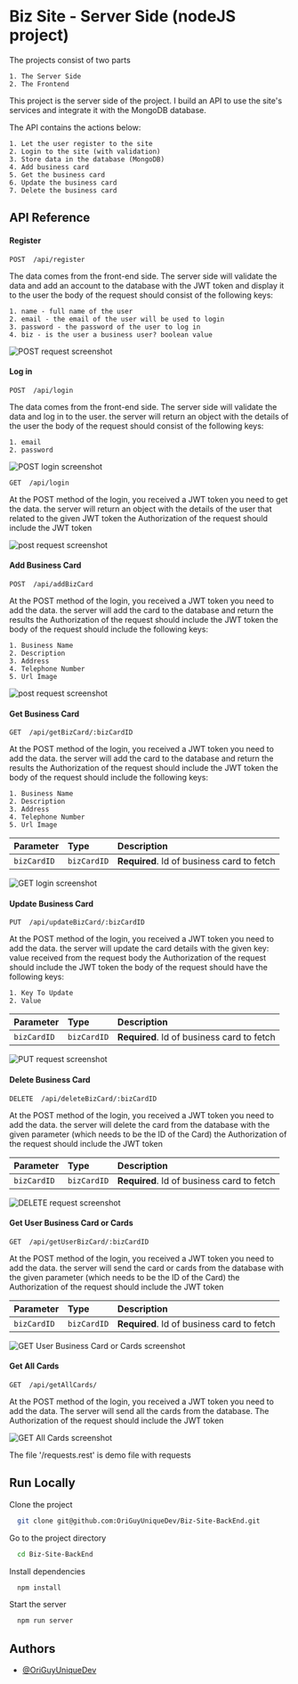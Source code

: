 # Biz Site - Server Side (nodeJS project)

The projects consist of two parts

    1. The Server Side
    2. The Frontend

This project is the server side of the project. I build an API to use the site's services and integrate it with the MongoDB database.

The API contains the actions below:

    1. Let the user register to the site
    2. Login to the site (with validation)
    3. Store data in the database (MongoDB)
    4. Add business card
    5. Get the business card
    6. Update the business card
    7. Delete the business card

## API Reference

#### Register

```http
POST  /api/register
```

The data comes from the front-end side.
The server side will validate the data and add an account to the database with the JWT token and display it to the user
the body of the request should consist of the following keys:

    1. name - full name of the user
    2. email - the email of the user will be used to login
    3. password - the password of the user to log in
    4. biz - is the user a business user? boolean value

![POST request screenshot](https://github.com/OriGuyUniqueDev/Biz-Site-BackEnd/blob/main/public/images/postRegister.png?raw=true)
#### Log in

```http
POST  /api/login
```

The data comes from the front-end side.
The server side will validate the data and log in to the user.
the server will return an object with the details of the user
the body of the request should consist of the following keys:

    1. email
    2. password


![POST login screenshot](https://github.com/OriGuyUniqueDev/Biz-Site-BackEnd/blob/main/public/images/postLignin.png?raw=true)

```http
GET  /api/login
```

At the POST method of the login, you received a JWT token you need to get the data.
the server will return an object with the details of the user that related to the given JWT token
the Authorization of the request should include the JWT token

![post request screenshot](https://github.com/OriGuyUniqueDev/Biz-Site-BackEnd/blob/main/public/images/getLogin.png?raw=true)

#### Add Business Card

```http
POST  /api/addBizCard
```

At the POST method of the login, you received a JWT token you need to add the data.
the server will add the card to the database and return the results
the Authorization of the request should include the JWT token
the body of the request should include the following keys:

    1. Business Name
    2. Description
    3. Address
    4. Telephone Number
    5. Url Image

![post request screenshot](https://github.com/OriGuyUniqueDev/Biz-Site-BackEnd/blob/main/public/images/postAddBizCard.png?raw=true)

#### Get Business Card

```http
GET  /api/getBizCard/:bizCardID
```

At the POST method of the login, you received a JWT token you need to add the data.
the server will add the card to the database and return the results
the Authorization of the request should include the JWT token
the body of the request should include the following keys:

    1. Business Name
    2. Description
    3. Address
    4. Telephone Number
    5. Url Image

| Parameter   | Type        | Description                                |
| :---------- | :---------- | :----------------------------------------- |
| `bizCardID` | `bizCardID` | **Required**. Id of business card to fetch |

![GET login screenshot](https://github.com/OriGuyUniqueDev/Biz-Site-BackEnd/blob/main/public/images/getBizCard.png?raw=true)

#### Update Business Card

```http
PUT  /api/updateBizCard/:bizCardID
```

At the POST method of the login, you received a JWT token you need to add the data.
the server will update the card details with the given key: value received from the request body
the Authorization of the request should include the JWT token
the body of the request should have the following keys:

    1. Key To Update
    2. Value

| Parameter   | Type        | Description                                |
| :---------- | :---------- | :----------------------------------------- |
| `bizCardID` | `bizCardID` | **Required**. Id of business card to fetch |

![PUT request screenshot](https://github.com/OriGuyUniqueDev/Biz-Site-BackEnd/blob/main/public/images/updateBizCard.png?raw=true)

#### Delete Business Card

```http
DELETE  /api/deleteBizCard/:bizCardID
```

At the POST method of the login, you received a JWT token you need to add the data.
the server will delete the card from the database with the given parameter (which needs to be the ID of the Card)
the Authorization of the request should include the JWT token

| Parameter   | Type        | Description                                |
| :---------- | :---------- | :----------------------------------------- |
| `bizCardID` | `bizCardID` | **Required**. Id of business card to fetch |

![DELETE request screenshot](https://github.com/OriGuyUniqueDev/Biz-Site-BackEnd/blob/main/public/images/deketeBizCard.png?raw=true)

#### Get User Business Card or Cards

```http
GET  /api/getUserBizCard/:bizCardID
```

At the POST method of the login, you received a JWT token you need to add the data.
the server will send the card or cards from the database with the given parameter (which needs to be the ID of the Card)
the Authorization of the request should include the JWT token

| Parameter   | Type        | Description                                |
| :---------- | :---------- | :----------------------------------------- |
| `bizCardID` | `bizCardID` | **Required**. Id of business card to fetch |

![GET User Business Card or Cards screenshot](https://github.com/OriGuyUniqueDev/Biz-Site-BackEnd/blob/main/public/images/getUserBixCard.png?raw=true)

#### Get All Cards

```http
GET  /api/getAllCards/
```

At the POST method of the login, you received a JWT token you need to add the data.
The server will send all the cards from the database.
The Authorization of the request should include the JWT token

![GET All Cards screenshot](https://github.com/OriGuyUniqueDev/Biz-Site-BackEnd/blob/main/public/images/getAllCards.png?raw=true)

The file '/requests.rest' is demo file with requests


## Run Locally

Clone the project

```bash
  git clone git@github.com:OriGuyUniqueDev/Biz-Site-BackEnd.git
```

Go to the project directory

```bash
  cd Biz-Site-BackEnd
```

Install dependencies

```bash
  npm install
```

Start the server

```bash
  npm run server
```


## Authors

- [@OriGuyUniqueDev](https://github.com/OriGuyUniqueDev)


